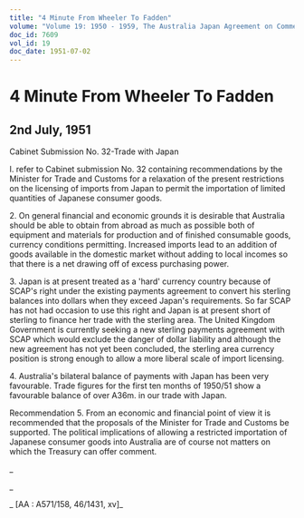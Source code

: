 ```yaml
---
title: "4 Minute From Wheeler To Fadden"
volume: "Volume 19: 1950 - 1959, The Australia Japan Agreement on Commerce"
doc_id: 7609
vol_id: 19
doc_date: 1951-07-02
---
```


# 4 Minute From Wheeler To Fadden

## 2nd July, 1951

Cabinet Submission No. 32-Trade with Japan

I. refer to Cabinet submission No. 32 containing recommendations by the Minister for Trade and Customs for a relaxation of the present restrictions on the licensing of imports from Japan to permit the importation of limited quantities of Japanese consumer goods.

2\. On general financial and economic grounds it is desirable that Australia should be able to obtain from abroad as much as possible both of equipment and materials for production and of finished consumable goods, currency conditions permitting. Increased imports lead to an addition of goods available in the domestic market without adding to local incomes so that there is a net drawing off of excess purchasing power.

3\. Japan is at present treated as a 'hard' currency country because of SCAP's right under the existing payments agreement to convert his sterling balances into dollars when they exceed Japan's requirements. So far SCAP has not had occasion to use this right and Japan is at present short of sterling to finance her trade with the sterling area. The United Kingdom Government is currently seeking a new sterling payments agreement with SCAP which would exclude the danger of dollar liability and although the new agreement has not yet been concluded, the sterling area currency position is strong enough to allow a more liberal scale of import licensing.

4\. Australia's bilateral balance of payments with Japan has been very favourable. Trade figures for the first ten months of 1950/51 show a favourable balance of over A36m. in our trade with Japan.

Recommendation 5. From an economic and financial point of view it is recommended that the proposals of the Minister for Trade and Customs be supported. The political implications of allowing a restricted importation of Japanese consumer goods into Australia are of course not matters on which the Treasury can offer comment.

_

_

_ [AA : A571/158, 46/1431, xv]_
